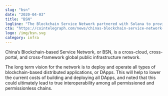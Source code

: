 ```yaml
---
slug: "bsn"
date: "2020-04-03"
title: "BSN"
logline: "The Blockchain Service Network partnered with Solana to provide convenient access for developers working with BSN’s infrastructure."
cta: "https://cointelegraph.com/news/chinas-blockchain-service-network-integrates-three-more-public-chains"
logo: /img/bsn.svg
category: infra
---
```


China’s Blockchain-based Service Network, or BSN, is a cross-cloud, cross-portal, and cross-framework global public infrastructure network.

The long term vision for the network is to deploy and operate all types of blockchain-based distributed applications, or DApps. This will help to lower the current costs of building and deploying all DApps, and noted that this could ultimately lead to true interoperability among all permissioned and permissionless chains.
